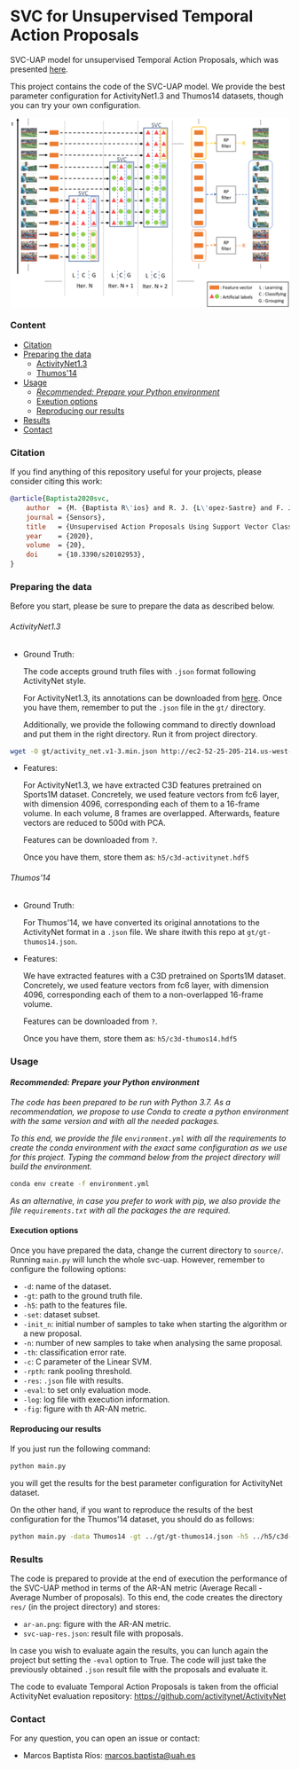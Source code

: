# SVC for Unsupervised Temporal Action Proposals

SVC-UAP model for unsupervised Temporal Action Proposals, which was presented [here](https://www.mdpi.com/1424-8220/20/10/2953/htm).

This project contains the code of the SVC-UAP model.  We provide the best parameter configuration for ActivityNet1.3 and Thumos14 datasets, though you can try your own configuration.

<p align="center">
  <img src="./png/svc-uap.png" alt="Unsupervised Temporal Action Proposals" title="Unsupervised Temporal Action Proposals with SVC" width="652" zoom="343" align="center" />
</p>

### Content

  * [Citation](#citation)
  * [Preparing the data](#preparing-the-data)
    * [ActivityNet1.3](#activitynet13)
    * [Thumos'14](#thumos14)
  * [Usage](#usage)
    * [*Recommended: Prepare your Python environment*](#recommended-prepare-your-python-environment)
    * [Exeution options](#execution-options)
    * [Reproducing our results](#reproducing-our-results)
  * [Results](#results)
  * [Contact](#contact)

### Citation

If you find anything of this repository useful for your projects, please consider citing this work:

```bibtex
@article{Baptista2020svc,
	author  = {M. {Baptista R\'ios} and R. J. {L\'opez-Sastre} and F. J. {Acevedo-Rodr\'iguez} and P. {Mart\'in-Mart\'in} and S. {Maldonado-Basc\'on}},
	journal = {Sensors},
	title   = {Unsupervised Action Proposals Using Support Vector Classifiers for Online Video Processing},
	year	= {2020},
	volume  = {20},
	doi     = {10.3390/s20102953},
}
```

### Preparing the data

Before you start, please be sure to prepare the data as described below.

######  ActivityNet1.3

- Ground Truth:

  The code accepts ground truth files with `.json` format following ActivityNet style.

  For ActivityNet1.3, its annotations can be downloaded from [here](http://activity-net.org/download.html). Once you have them, remember to put the `.json` file in the `gt/` directory. 

  Additionally,  we provide the following command to directly download and put them in the right directory. Run it from project directory.

```bash
wget -O gt/activity_net.v1-3.min.json http://ec2-52-25-205-214.us-west-2.compute.amazonaws.com/files/activity_net.v1-3.min.json
```

- Features:

  For ActivityNet1.3, we have extracted C3D features pretrained on Sports1M dataset. Concretely, we used feature vectors from fc6 layer, with dimension 4096, corresponding each of them to a 16-frame volume. In each volume, 8 frames are overlapped. Afterwards, feature vectors are reduced to 500d with PCA.

  Features can be downloaded from `?`.

  Once you have them, store them as: `h5/c3d-activitynet.hdf5` 

###### Thumos'14

- Ground Truth:

  For Thumos'14, we have converted its original annotations to the ActivityNet format in a `.json` file. We share itwith this repo at `gt/gt-thumos14.json`.

- Features:

  We have extracted features with a C3D pretrained on Sports1M dataset. Concretely, we used feature vectors from fc6 layer, with dimension 4096, corresponding each of them to a non-overlapped 16-frame volume.

  Features can be downloaded from `?`.

  Once you have them, store them as: `h5/c3d-thumos14.hdf5` 

### Usage

#### *Recommended: Prepare your Python environment*

*The code has been prepared to be run with Python 3.7. As a recommendation, we propose to use Conda to create a python environment with the same version and with all the needed packages.*

*To this end, we provide the file `environment.yml` with all the requirements to create the conda environment with the exact same configuration as we use for this project. Typing the command below from the project directory will build the environment.*

```bash
conda env create -f environment.yml
```

*As an alternative, in case you prefer to work with pip, we also provide the file `requirements.txt` with all the packages the are required.*

#### Execution options

Once you have prepared the data, change the current directory to `source/`. Running `main.py` will lunch the whole svc-uap. However, remember to configure the following options:

- `-d`: name of the dataset.
- `-gt`: path to the ground truth file.
- `-h5`: path to the features file.
- `-set`: dataset subset.
- `-init_n`: initial number of samples to take when starting the algorithm or a new proposal.
- `-n`: number of new samples to take when analysing the same proposal.
- `-th`: classification error rate.
- `-c`: C parameter of the Linear SVM.
- `-rpth`: rank pooling threshold.
- `-res`: `.json` file with results.
- `-eval`: to set only evaluation mode.
- `-log`: log file with execution information.
- `-fig`: figure with th AR-AN metric.

#### Reproducing our results

If you just run the following command:

```bash
python main.py
```

you will get the results for the best parameter configuration for ActivityNet dataset.

On the other hand, if you want to reproduce the results of the best configuration for the Thumos'14 dataset, you should do as follows:

```bash
python main.py -data Thumos14 -gt ../gt/gt-thumos14.json -h5 ../h5/c3d-thumos14.hdf5 -set Test -init_n 8 -n 8 -th 0.09 -c 0.019306 -rpth 0.1
```

### Results

The code is prepared to provide at the end of execution the performance of the SVC-UAP method in terms of the AR-AN metric (Average Recall - Average Number of proposals). To this end, the code creates the directory `res/` (in the project directory) and stores:

- `ar-an.png`: figure with the AR-AN metric.
- `svc-uap-res.json`: result file with proposals.

In case you wish to evaluate again the results, you can lunch again the project but setting the `-eval` option to True. The code will just take the previously obtained `.json` result file with the proposals and evaluate it.

The code to evaluate Temporal Action Proposals is taken from the official ActivityNet evaluation repository: https://github.com/activitynet/ActivityNet

### Contact

For any question, you can open an issue or contact:

- Marcos Baptista Ríos: marcos.baptista@uah.es
